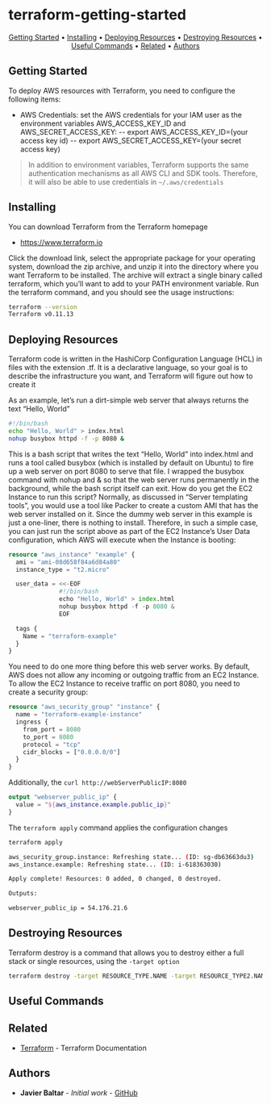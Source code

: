 # terraform-getting-started
<p align="center">
  <a href="#Getting-Started">Getting Started</a> •
  <a href="#Installing">Installing</a> •
  <a href="#Deploying-Resources">Deploying Resources</a> •
  <a href="#Destroying-Resources">Destroying Resources</a> •
  <a href="#Useful-Commands">Useful Commands</a> •
  <a href="#related">Related</a> •
  <a href="#Authors">Authors</a>
</p>

## Getting Started
To deploy AWS resources with Terraform, you need to configure the following items:
- AWS Credentials: set the AWS credentials for your IAM user as the environment variables AWS_ACCESS_KEY_ID and AWS_SECRET_ACCESS_KEY:
-- export AWS_ACCESS_KEY_ID=(your access key id)
-- export AWS_SECRET_ACCESS_KEY=(your secret access key)

> In addition to environment variables, Terraform supports the same authentication mechanisms as all AWS CLI and SDK tools. Therefore, it will also be able to use credentials in ```~/.aws/credentials```

## Installing

You can download Terraform from the Terraform homepage
- https://www.terraform.io

Click the download link, select the appropriate package for your operating system, download the zip archive, and unzip it into the directory where you want Terraform to be installed. The archive will extract a single binary called terraform, which you’ll want to add to your PATH environment variable.
Run the terraform command, and you should see the usage instructions:

```bash
terraform --version
Terraform v0.11.13
```



## Deploying Resources

Terraform code is written in the HashiCorp Configuration Language (HCL) in files with the extension .tf. It is a declarative language, so your goal is to describe the infrastructure you want, and Terraform will figure out how to create it

As an example, let’s run a dirt-simple web server that always returns the text “Hello, World”
```bash
#!/bin/bash
echo "Hello, World" > index.html
nohup busybox httpd -f -p 8080 &
```
This is a bash script that writes the text “Hello, World” into index.html and runs a tool called busybox (which is installed by default on Ubuntu) to fire up a web server on port 8080 to serve that file. I wrapped the busybox command with nohup and & so that the web server runs permanently in the background, while the bash script itself can exit.
How do you get the EC2 Instance to run this script? Normally, as discussed in “Server templating tools”, you would use a tool like Packer to create a custom AMI that has the web server installed on it. Since the dummy web server in this example is just a one-liner, there is nothing to install. Therefore, in such a simple case, you can just run the script above as part of the EC2 Instance’s User Data configuration, which AWS will execute when the Instance is booting:

```terraform
resource "aws_instance" "example" {
  ami = "ami-08d658f84a6d84a80"
  instance_type = "t2.micro"

  user_data = <<-EOF
              #!/bin/bash
              echo "Hello, World" > index.html
              nohup busybox httpd -f -p 8080 &
              EOF

  tags {
    Name = "terraform-example"
  }
}

```

You need to do one more thing before this web server works. By default, AWS does not allow any incoming or outgoing traffic from an EC2 Instance. To allow the EC2 Instance to receive traffic on port 8080, you need to create a security group:

```terraform
resource "aws_security_group" "instance" {
  name = "terraform-example-instance"
  ingress {
    from_port = 8080
    to_port = 8080
    protocol = "tcp"
    cidr_blocks = ["0.0.0.0/0"]
  }
}
```

Additionally, the ```curl http://webServerPublicIP:8080```

```terraform
output "webserver_public_ip" {
  value = "${aws_instance.example.public_ip}"
}

```
The ```terraform apply``` command applies the configuration changes

```bash
terraform apply

aws_security_group.instance: Refreshing state... (ID: sg-db63663du3)
aws_instance.example: Refreshing state... (ID: i-618363030)

Apply complete! Resources: 0 added, 0 changed, 0 destroyed.

Outputs:

webserver_public_ip = 54.176.21.6
```

## Destroying Resources

Terraform destroy is a command that allows you to destroy either a full stack or single resources, using the ```-target option```

```bash
terraform destroy -target RESOURCE_TYPE.NAME -target RESOURCE_TYPE2.NAME
```
## Useful Commands



## Related
* [Terraform](https://www.terraform.io/docs/index.html) - Terraform Documentation
 
## Authors
* **Javier Baltar** - *Initial work* - [GitHub](https://github.com/JavierBaltar)

